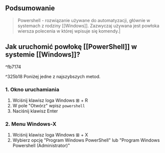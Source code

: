 ## Podsumowanie
>Powershell - rozwiązanie używane do automatyzacji, głównie w systemach z rodziny [[Windows]]. Zazwyczaj używana jest powłoka wiersza polecenia w której wpisuje się komendy.|
## Jak uruchomić powłokę [[PowerShell]] w  systemie [[Windows]]?

^fb7174

^325b18
Poniżej jedne z najszybszych metod.
### 1. Okno uruchamiania
1. Wciśnij klawisz loga Windows ⊞ + R
2. W pole "Otwórz" wpisz
   ```powershell```
3. Naciśnij klawisz Enter
### 2. Menu Windows-X
1. Wciśnij klawisz loga Windows  ⊞ + X
2. Wybierz opcję "Program Windows PowerShell" lub "Program Windows Powershell (Administrator)"
